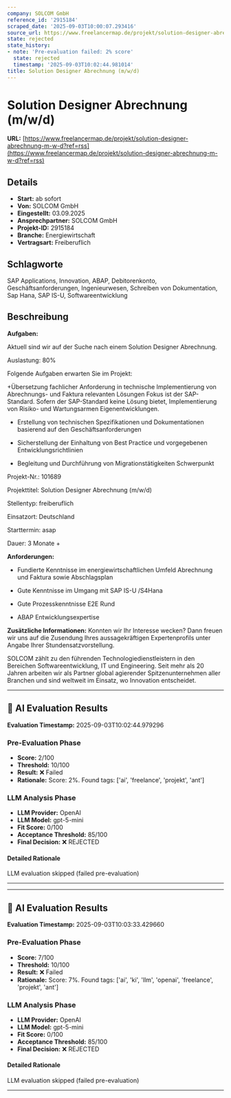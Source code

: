 ```yaml
---
company: SOLCOM GmbH
reference_id: '2915184'
scraped_date: '2025-09-03T10:00:07.293416'
source_url: https://www.freelancermap.de/projekt/solution-designer-abrechnung-m-w-d?ref=rss
state: rejected
state_history:
- note: 'Pre-evaluation failed: 2% score'
  state: rejected
  timestamp: '2025-09-03T10:02:44.981014'
title: Solution Designer Abrechnung (m/w/d)
---
```



# Solution Designer Abrechnung (m/w/d)
**URL:** [https://www.freelancermap.de/projekt/solution-designer-abrechnung-m-w-d?ref=rss](https://www.freelancermap.de/projekt/solution-designer-abrechnung-m-w-d?ref=rss)
## Details
- **Start:** ab sofort
- **Von:** SOLCOM GmbH
- **Eingestellt:** 03.09.2025
- **Ansprechpartner:** SOLCOM GmbH
- **Projekt-ID:** 2915184
- **Branche:** Energiewirtschaft
- **Vertragsart:** Freiberuflich

## Schlagworte
SAP Applications, Innovation, ABAP, Debitorenkonto, Geschäftsanforderungen, Ingenieurwesen, Schreiben von Dokumentation, Sap Hana, SAP IS-U, Softwareentwicklung

## Beschreibung
**Aufgaben:**

Aktuell sind wir auf der Suche nach einem Solution Designer Abrechnung.

Auslastung: 80%

Folgende Aufgaben erwarten Sie im Projekt:

+Übersetzung fachlicher Anforderung in technische Implementierung von Abrechnungs- und Faktura relevanten Lösungen Fokus ist der SAP-Standard. Sofern der SAP-Standard keine Lösung bietet, Implementierung von Risiko- und Wartungsarmen Eigenentwicklungen.

+ Erstellung von technischen Spezifikationen und Dokumentationen basierend auf den Geschäftsanforderungen

+ Sicherstellung der Einhaltung von Best Practice und vorgegebenen Entwicklungsrichtlinien

+ Begleitung und Durchführung von Migrationstätigkeiten Schwerpunkt

Projekt-Nr.:
101689

Projekttitel:
Solution Designer Abrechnung (m/w/d)

Stellentyp:
freiberuflich

Einsatzort:
Deutschland

Starttermin:
asap

Dauer:
3 Monate +

**Anforderungen:**

+ Fundierte Kenntnisse im energiewirtschaftlichen Umfeld Abrechnung und Faktura sowie Abschlagsplan

+ Gute Kenntnisse im Umgang mit SAP IS-U /S4Hana

+ Gute Prozesskenntnisse E2E Rund

+ ABAP Entwicklungsexpertise

**Zusätzliche Informationen:**
Konnten wir Ihr Interesse wecken? Dann freuen wir uns auf die Zusendung Ihres aussagekräftigen Expertenprofils unter Angabe Ihrer Stundensatzvorstellung.

SOLCOM zählt zu den führenden Technologiedienstleistern in den Bereichen Softwareentwicklung, IT und Engineering. Seit mehr als 20 Jahren arbeiten wir als Partner global agierender Spitzenunternehmen aller Branchen und sind weltweit im Einsatz, wo Innovation entscheidet.

---

## 🤖 AI Evaluation Results

**Evaluation Timestamp:** 2025-09-03T10:02:44.979296

### Pre-Evaluation Phase
- **Score:** 2/100
- **Threshold:** 10/100
- **Result:** ❌ Failed
- **Rationale:** Score: 2%. Found tags: ['ai', 'freelance', 'projekt', 'ant']

### LLM Analysis Phase
- **LLM Provider:** OpenAI
- **LLM Model:** gpt-5-mini
- **Fit Score:** 0/100
- **Acceptance Threshold:** 85/100
- **Final Decision:** ❌ REJECTED

#### Detailed Rationale
LLM evaluation skipped (failed pre-evaluation)

---


---

## 🤖 AI Evaluation Results

**Evaluation Timestamp:** 2025-09-03T10:03:33.429660

### Pre-Evaluation Phase
- **Score:** 7/100
- **Threshold:** 10/100
- **Result:** ❌ Failed
- **Rationale:** Score: 7%. Found tags: ['ai', 'ki', 'llm', 'openai', 'freelance', 'projekt', 'ant']

### LLM Analysis Phase
- **LLM Provider:** OpenAI
- **LLM Model:** gpt-5-mini
- **Fit Score:** 0/100
- **Acceptance Threshold:** 85/100
- **Final Decision:** ❌ REJECTED

#### Detailed Rationale
LLM evaluation skipped (failed pre-evaluation)

---
